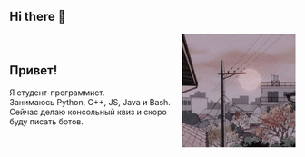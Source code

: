 ## Hi there 👋

<!--
**1hx74/1hx74** is a ✨ _special_ ✨ repository because its `README.md` (this file) appears on your GitHub profile.

Here are some ideas to get you started:

- 🔭 I’m currently working on ...
- 🌱 I’m currently learning ...
- 👯 I’m looking to collaborate on ...
- 🤔 I’m looking for help with ...
- 💬 Ask me about ...
- 📫 How to reach me: ...
- 😄 Pronouns: ...
- ⚡ Fun fact: ...
-->

<div style="display: flex; align-items: center; justify-content: space-between;">
  <div>
    <h2>Привет!</h2>
    <p>Я студент-программист.<br>
    Занимаюсь Python, C++, JS, Java и Bash.<br>
    Сейчас делаю консольный квиз и скоро буду писать ботов.</p>
  </div>
  <img src="assets/sun.jpg" alt="sun" width="200"/>
</div>
